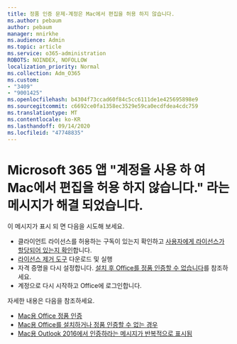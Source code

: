 ```yaml
---
title: 정품 인증 문제-계정은 Mac에서 편집을 허용 하지 않습니다.
ms.author: pebaum
author: pebaum
manager: mnirkhe
ms.audience: Admin
ms.topic: article
ms.service: o365-administration
ROBOTS: NOINDEX, NOFOLLOW
localization_priority: Normal
ms.collection: Adm_O365
ms.custom:
- "3409"
- "9001425"
ms.openlocfilehash: b4304f73ccad60f84c5cc6111de1e425695898e9
ms.sourcegitcommit: c6692ce0fa1358ec3529e59ca0ecdfdea4cdc759
ms.translationtype: MT
ms.contentlocale: ko-KR
ms.lasthandoff: 09/14/2020
ms.locfileid: "47748835"
---
```

# <a name="fixing-the-microsoft-365-apps-your-account-doesnt-allow-editing-on-a-mac-message"></a>Microsoft 365 앱 "계정을 사용 하 여 Mac에서 편집을 허용 하지 않습니다." 라는 메시지가 해결 되었습니다.

이 메시지가 표시 되 면 다음을 시도해 보세요.

- 클라이언트 라이선스를 허용하는 구독이 있는지 확인하고 [사용자에게 라이선스가 할당되어 있는지 확인](https://docs.microsoft.com/microsoft-365/admin/add-users/add-users)합니다. 
- [라이선스 제거 도구](https://support.office.com/article/how-to-remove-office-license-files-on-a-mac-b032c0f6-a431-4dad-83a9-6b727c03b193) 다운로드 및 실행
- 자격 증명을 다시 설정합니다. [설치 후 Office를 정품 인증할 수 없습니다](https://support.office.com/article/5efba2b4-b1e6-4e5f-bf3c-6ab945d03dea#bkmk_cantactivate)를 참조하세요.
- 계정으로 다시 시작하고 Office에 로그인합니다.

자세한 내용은 다음을 참조하세요.
- [Mac용 Office 정품 인증](https://support.office.com/article/activate-office-for-mac-7f6646b1-bb14-422a-9ad4-a53410fcefb2)
- [Mac용 Office를 설치하거나 정품 인증할 수 없는 경우](https://support.office.com/article/5efba2b4-b1e6-4e5f-bf3c-6ab945d03dea#picktab=activation)
- [Mac용 Outlook 2016에서 인증하라는 메시지가 반복적으로 표시됨](https://docs.microsoft.com/outlook/troubleshoot/sign-in/repeated-prompts-authentication)